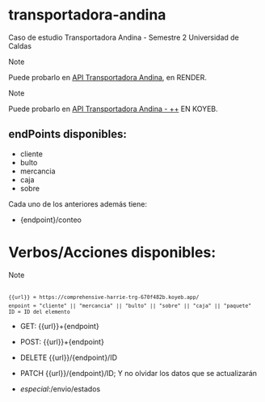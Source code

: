 # transportadora-andina
Caso de estudio Transportadora Andina - Semestre 2 Universidad de Caldas

>[!NOTE]
> Puede probarlo en [API Transportadora Andina](https://transportadora-andina.onrender.com/), en RENDER.

>[!NOTE]
> Puede probarlo en [API Transportadora Andina - ++](https://clinical-jasmin-trg-37067c2d.koyeb.app) EN KOYEB.

## endPoints disponibles:
- cliente
- bulto
- mercancia
- caja
- sobre

Cada uno de los anteriores además tiene:

- {endpoint}/conteo

# Verbos/Acciones disponibles:

>[!NOTE]
><code> `{{url}} = https://comprehensive-harrie-trg-670f482b.koyeb.app/`</code>
><code> `enpoint = "cliente" || "mercancia" || "bulto" || "sobre" || "caja" || "paquete"`</code>
><code> `ID = ID del elemento`</code>

- GET: {{url}}+{endpoint}
- POST: {{url}}+{endpoint}
- DELETE {{url}}/{endpoint}/ID
- PATCH {{url}}/{endpoint}/ID; Y no olvidar los datos que se actualizarán

- _especial_:/envio/estados
